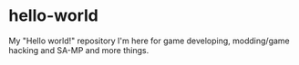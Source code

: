 # hello-world
My "Hello world!" repository
I'm here for game developing, modding/game hacking and SA-MP and more things.
